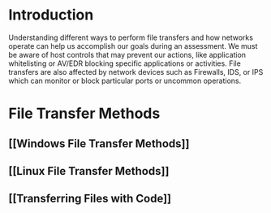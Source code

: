 # Introduction 
Understanding different ways to perform file transfers and how networks operate can help us accomplish our goals during an assessment. We must be aware of host controls that may prevent our actions, like application whitelisting or AV/EDR blocking specific applications or activities. File transfers are also affected by network devices such as Firewalls, IDS, or IPS which can monitor or block particular ports or uncommon operations.
# File Transfer Methods
##  [[Windows File Transfer Methods]]
## [[Linux File Transfer Methods]]
## [[Transferring Files with Code]]
